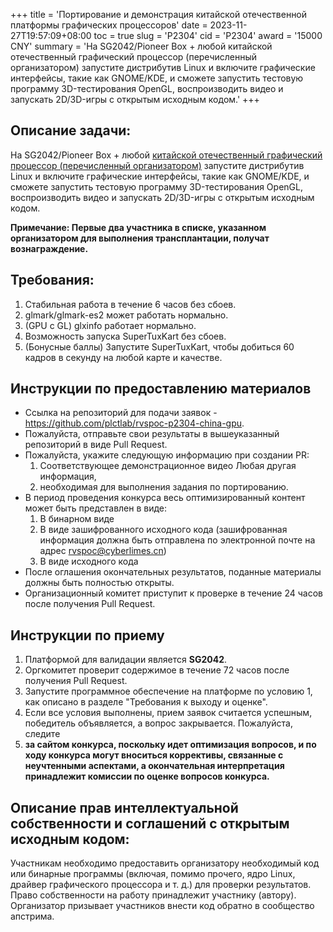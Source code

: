 +++
title = 'Портирование и демонстрация китайской отечественной платформы графических процессоров'
date = 2023-11-27T19:57:09+08:00
toc = true
slug = 'P2304'
cid = 'P2304'
award = '15000 CNY'
summary = 'На SG2042/Pioneer Box + любой китайской отечественный графический процессор (перечисленный организатором) запустите дистрибутив Linux и включите графические интерфейсы, такие как GNOME/KDE, и сможете запустить тестовую программу 3D-тестирования OpenGL, воспроизводить видео и запускать 2D/3D-игры с открытым исходным кодом.'
+++

## Описание задачи:

На SG2042/Pioneer Box + любой [китайской отечественный графический процессор (перечисленный организатором)](../cn-domestic-gpu/) запустите дистрибутив Linux и включите графические интерфейсы, такие как GNOME/KDE, и сможете запустить тестовую программу 3D-тестирования OpenGL, воспроизводить видео и запускать 2D/3D-игры с открытым исходным кодом.

**Примечание: Первые два участника в списке, указанном организатором для выполнения трансплантации, получат вознаграждение.**

## Требования:

1. Стабильная работа в течение 6 часов без сбоев.
2. glmark/glmark-es2 может работать нормально.
3. (GPU с GL) glxinfo работает нормально.
4. Возможность запуска SuperTuxKart без сбоев.
5. (Бонусные баллы) Запустите SuperTuxKart, чтобы добиться 60 кадров в секунду на любой карте и качестве.

## Инструкции по предоставлению материалов

* Ссылка на репозиторий для подачи заявок - https://github.com/plctlab/rvspoc-p2304-china-gpu.
* Пожалуйста, отправьте свои результаты в вышеуказанный репозиторий в виде Pull Request.
* Пожалуйста, укажите следующую информацию при создании PR:  
  1. Соответствующее демонстрационное видео
       Любая другая информация, 
  2. необходимая для выполнения задания по портированию.
* В период проведения конкурса весь оптимизированный контент может быть представлен в виде:
  1. В бинарном виде
  2. В виде зашифрованного исходного кода (зашифрованная информация должна быть отправлена по электронной почте на адрес rvspoc@cyberlimes.cn)
  3. В виде исходного кода
* После оглашения окончательных результатов, поданные материалы должны быть полностью открыты.
* Организационный комитет приступит к проверке в течение 24 часов после получения Pull Request.

## Инструкции по приему

1. Платформой для валидации является **SG2042**.
2. Оргкомитет проверит содержимое в течение 72 часов после получения Pull Request.
3. Запустите программное обеспечение на платформе по условию 1, как описано в разделе "Требования к выходу и оценке".
4. Если все условия выполнены, прием заявок считается успешным, победитель объявляется, а вопрос закрывается.
   Пожалуйста, следите 
5. **за сайтом конкурса, поскольку идет оптимизация вопросов, и по ходу конкурса могут вноситься коррективы, связанные с неучтенными аспектами, а окончательная интерпретация принадлежит комиссии по оценке вопросов конкурса.**

## Описание прав интеллектуальной собственности и соглашений с открытым исходным кодом:

Участникам необходимо предоставить организатору необходимый код или бинарные программы (включая, помимо прочего, ядро Linux, драйвер графического процессора и т. д.) для проверки результатов. Право собственности на работу принадлежит участнику (автору). Организатор призывает участников внести код обратно в сообщество апстрима.
